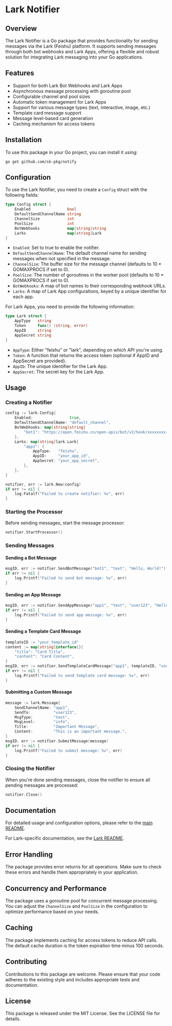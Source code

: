 # Lark Notifier

## Overview

The Lark Notifier is a Go package that provides functionality for sending messages via the Lark (Feishu) platform. It supports sending messages through both bot webhooks and Lark Apps, offering a flexible and robust solution for integrating Lark messaging into your Go applications.

## Features

- Support for both Lark Bot Webhooks and Lark Apps
- Asynchronous message processing with goroutine pool
- Configurable channel and pool sizes
- Automatic token management for Lark Apps
- Support for various message types (text, interactive, image, etc.)
- Template card message support
- Message level-based card generation
- Caching mechanism for access tokens

## Installation

To use this package in your Go project, you can install it using:

```
go get github.com/sk-pkg/notify
```

## Configuration

To use the Lark Notifier, you need to create a `Config` struct with the following fields:

```go
type Config struct {
    Enabled                bool
    DefaultSendChannelName string
    ChannelSize            int
    PoolSize               int
    BotWebhooks            map[string]string
    Larks                  map[string]Lark
}
```

- `Enabled`: Set to true to enable the notifier.
- `DefaultSendChannelName`: The default channel name for sending messages when not specified in the message.
- `ChannelSize`: The buffer size for the message channel (defaults to 10 * GOMAXPROCS if set to 0).
- `PoolSize`: The number of goroutines in the worker pool (defaults to 10 * GOMAXPROCS if set to 0).
- `BotWebhooks`: A map of bot names to their corresponding webhook URLs.
- `Larks`: A map of Lark App configurations, keyed by a unique identifier for each app.

For Lark Apps, you need to provide the following information:

```go
type Lark struct {
    AppType   string
    Token     func() (string, error)
    AppID     string
    AppSecret string
}
```

- `AppType`: Either "feishu" or "lark", depending on which API you're using.
- `Token`: A function that returns the access token (optional if AppID and AppSecret are provided).
- `AppID`: The unique identifier for the Lark App.
- `AppSecret`: The secret key for the Lark App.

## Usage

### Creating a Notifier

```go
config := lark.Config{
    Enabled:                true,
    DefaultSendChannelName: "default_channel",
    BotWebhooks: map[string]string{
        "bot1": "https://open.feishu.cn/open-apis/bot/v2/hook/xxxxxxxx-xxxx-xxxx-xxxx-xxxxxxxxxxxx",
    },
    Larks: map[string]lark.Lark{
        "app1": {
            AppType:   "feishu",
            AppID:     "your_app_id",
            AppSecret: "your_app_secret",
        },
    },
}

notifier, err := lark.New(config)
if err != nil {
    log.Fatalf("Failed to create notifier: %v", err)
}
```

### Starting the Processor

Before sending messages, start the message processor:

```go
notifier.StartProcessor()
```

### Sending Messages

#### Sending a Bot Message

```go
msgID, err := notifier.SendBotMessage("bot1", "text", "Hello, World!")
if err != nil {
    log.Printf("Failed to send bot message: %v", err)
}
```

#### Sending an App Message

```go
msgID, err := notifier.SendAppMessage("app1", "text", "user123", "Hello, User!")
if err != nil {
    log.Printf("Failed to send app message: %v", err)
}
```

#### Sending a Template Card Message

```go
templateID := "your_template_id"
content := map[string]interface{}{
    "title": "Card Title",
    "content": "Card Content",
}
msgID, err := notifier.SendTemplateCardMessage("app1", templateID, "user123", content)
if err != nil {
    log.Printf("Failed to send template card message: %v", err)
}
```

#### Submitting a Custom Message

```go
message := lark.Message{
    SendChannelName: "app1",
    SendTo:          "user123",
    MsgType:         "text",
    MsgLevel:        "info",
    Title:           "Important Message",
    Content:         "This is an important message.",
}
msgID, err := notifier.SubmitMessage(message)
if err != nil {
    log.Printf("Failed to submit message: %v", err)
}
```

### Closing the Notifier

When you're done sending messages, close the notifier to ensure all pending messages are processed:

```go
notifier.Close()
```

## Documentation

For detailed usage and configuration options, please refer to the [main README](https://github.com/sk-pkg/notify/blob/main/README.MD).

For Lark-specific documentation, see the [Lark README](https://github.com/sk-pkg/notify/blob/main/lark/README.MD).

## Error Handling

The package provides error returns for all operations. Make sure to check these errors and handle them appropriately in your application.

## Concurrency and Performance

The package uses a goroutine pool for concurrent message processing. You can adjust the `ChannelSize` and `PoolSize` in the configuration to optimize performance based on your needs.

## Caching

The package implements caching for access tokens to reduce API calls. The default cache duration is the token expiration time minus 100 seconds.

## Contributing

Contributions to this package are welcome. Please ensure that your code adheres to the existing style and includes appropriate tests and documentation.

## License

This package is released under the MIT License. See the LICENSE file for details.